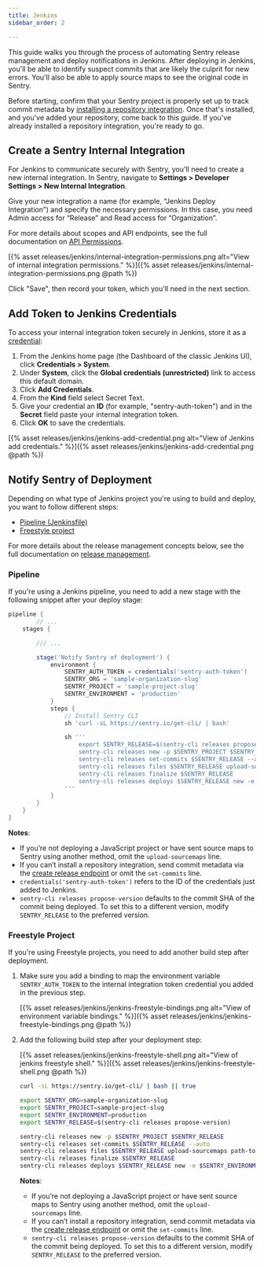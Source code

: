 ```yaml
---
title: Jenkins
sidebar_order: 2

---
```


This guide walks you through the process of automating Sentry release management and deploy notifications in Jenkins. After deploying in Jenkins, you'll be able to identify suspect commits that are likely the culprit for new errors. You'll also be able to apply source maps to see the original code in Sentry.

Before starting, confirm that your Sentry project is properly set up to track commit metadata by [installing a repository integration](/workflow/releases/#install-repo-integration). Once that's installed, and you've added your repository, come back to this guide. If you've already installed a repository integration, you're ready to go.

## Create a Sentry Internal Integration

For Jenkins to communicate securely with Sentry, you'll need to create a new internal integration. In Sentry, navigate to **Settings > Developer Settings > New Internal Integration**.

Give your new integration a name (for example, “Jenkins Deploy Integration”) and specify the necessary permissions. In this case, you need Admin access for “Release” and Read access for “Organization”.

For more details about scopes and API endpoints, see the full documentation on [API Permissions](/api/permissions/).

[{% asset releases/jenkins/internal-integration-permissions.png alt="View of internal integration permissions." %}]({% asset releases/jenkins/internal-integration-permissions.png @path %})

Click "Save", then record your token, which you'll need in the next section.

## Add Token to Jenkins Credentials

To access your internal integration token securely in Jenkins, store it as a [credential](https://www.jenkins.io/doc/book/using/using-credentials/):

1. From the Jenkins home page (the Dashboard of the classic Jenkins UI), click **Credentials > System**.
2. Under **System**, click the **Global credentials (unrestricted)** link to access this default domain.
3. Click **Add Credentials**.
4. From the **Kind** field select Secret Text.
5. Give your credential an **ID** (for example, "sentry-auth-token") and in the **Secret** field paste your internal integration token.
6. Click **OK** to save the credentials.

[{% asset releases/jenkins/jenkins-add-credential.png alt="View of Jenkins add credentials." %}]({% asset releases/jenkins/jenkins-add-credential.png @path %})


## Notify Sentry of Deployment

Depending on what type of Jenkins project you're using to build and deploy, you want to follow different steps:

- [Pipeline (Jenkinsfile)](/workflow/releases/release-automation/jenkins/#pipeline)
- [Freestyle project](/workflow/releases/release-automation/jenkins/#freestyle-project)

For more details about the release management concepts below, see the full documentation on [release management](/cli/releases/).

### Pipeline

If you're using a Jenkins pipeline, you need to add a new stage with the following snippet after your deploy stage:

```groovy
pipeline {
		// ...
    stages {

        /// ...

        stage('Notify Sentry of deployment') {
            environment {
                SENTRY_AUTH_TOKEN = credentials('sentry-auth-token')
                SENTRY_ORG = 'sample-organization-slug'
                SENTRY_PROJECT = 'sample-project-slug'
                SENTRY_ENVIRONMENT = 'production'
            } 
            steps {
                // Install Sentry CLI
                sh 'curl -sL https://sentry.io/get-cli/ | bash'

                sh '''
                    export SENTRY_RELEASE=$(sentry-cli releases propose-version)
                    sentry-cli releases new -p $SENTRY_PROJECT $SENTRY_RELEASE
                    sentry-cli releases set-commits $SENTRY_RELEASE --auto
                    sentry-cli releases files $SENTRY_RELEASE upload-sourcemaps path-to-sourcemaps-if-applicable
                    sentry-cli releases finalize $SENTRY_RELEASE
                    sentry-cli releases deploys $SENTRY_RELEASE new -e $SENTRY_ENVIRONMENT
                '''
            }
        }
    }
}
```

**Notes**: 

- If you’re not deploying a JavaScript project or have sent source maps to Sentry using another method, omit the `upload-sourcemaps` line.
- If you can’t install a repository integration, send commit metadata via the [create release endpoint](/workflow/releases/#alternatively-without-a-repository-integration) or omit the `set-commits` line.
- `credentials('sentry-auth-token')` refers to the ID of the credentials just added to Jenkins.
- `sentry-cli releases propose-version` defaults to the commit SHA of the commit being deployed. To set this to a different version, modify `SENTRY_RELEASE` to the preferred version.

### Freestyle Project

If you're using Freestyle projects, you need to add another build step after deployment.

1. Make sure you add a binding to map the environment variable `SENTRY_AUTH_TOKEN` to the internal integration token credential you added in the previous step.

    [{% asset releases/jenkins/jenkins-freestyle-bindings.png alt="View of environment variable bindings." %}]({% asset releases/jenkins/jenkins-freestyle-bindings.png @path %})


2. Add the following build step after your deployment step:

    [{% asset releases/jenkins/jenkins-freestyle-shell.png alt="View of jenkins freestyle shell." %}]({% asset releases/jenkins/jenkins-freestyle-shell.png @path %})

    ```bash
    curl -sL https://sentry.io/get-cli/ | bash || true

    export SENTRY_ORG=sample-organization-slug
    export SENTRY_PROJECT=sample-project-slug
    export SENTRY_ENVIRONMENT=production
    export SENTRY_RELEASE=$(sentry-cli releases propose-version)

    sentry-cli releases new -p $SENTRY_PROJECT $SENTRY_RELEASE
    sentry-cli releases set-commits $SENTRY_RELEASE --auto
    sentry-cli releases files $SENTRY_RELEASE upload-sourcemaps path-to-sourcemaps-if-applicable
    sentry-cli releases finalize $SENTRY_RELEASE
    sentry-cli releases deploys $SENTRY_RELEASE new -e $SENTRY_ENVIRONMENT
    ```

    **Notes**: 

    - If you’re not deploying a JavaScript project or have sent source maps to Sentry using another method, omit the `upload-sourcemaps` line.
    - If you can’t install a repository integration, send commit metadata via the [create release endpoint](/workflow/releases/#alternatively-without-a-repository-integration) or omit the `set-commits` line.
    - `sentry-cli releases propose-version` defaults to the commit SHA of the commit being deployed. To set this to a different version, modify `SENTRY_RELEASE` to the preferred version.

